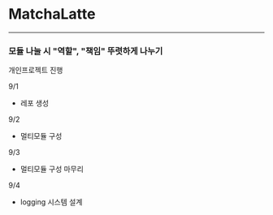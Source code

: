 # MatchaLatte

---

### 모듈 나눌 시 "역할", "책임" 뚜렷하게 나누기


개인프로젝트 진행

9/1
* 레포 생성

9/2
* 멀티모듈 구성

9/3 
* 멀티모듈 구성 마무리

9/4
* logging 시스템 설계
